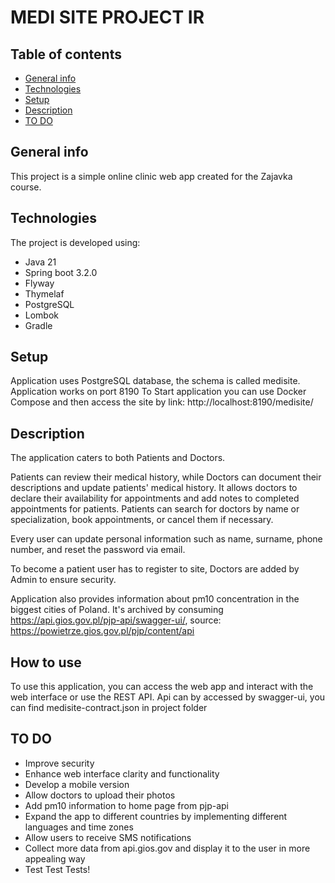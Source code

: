 # MEDI SITE PROJECT IR
## Table of contents
* [General info](#general-info)
* [Technologies](#technologies)
* [Setup](#setup)
* [Description](#Description)
* [TO DO](#TO-DO)

## General info
This project is a simple online clinic web app created for the Zajavka course.

## Technologies
The project is developed using:
* Java 21
* Spring boot 3.2.0
* Flyway
* Thymelaf
* PostgreSQL
* Lombok
* Gradle

## Setup
Application uses PostgreSQL database, the schema is called medisite. Application works on port 8190
To Start application you can use Docker Compose and then access the site by link: http://localhost:8190/medisite/

## Description
The application caters to both Patients and Doctors.

Patients can review their medical history, while Doctors can document their descriptions and
update patients' medical history. It allows doctors to declare their availability for appointments and
add notes to completed appointments for patients. Patients can search for doctors by name or specialization,
book appointments, or cancel them if necessary.

Every user can update personal information such as name, surname, phone number, and reset the password via email.

To become a patient user has to register to site, Doctors are added by Admin to ensure security.

Application also provides information about pm10 concentration in the biggest cities of Poland.
It's archived by consuming https://api.gios.gov.pl/pjp-api/swagger-ui/, source: https://powietrze.gios.gov.pl/pjp/content/api


## How to use
To use this application, you can access the web app and interact with the web interface or use the REST API.
Api can by accessed by swagger-ui, you can find medisite-contract.json in project folder


## TO DO
* Improve security
* Enhance web interface clarity and functionality
* Develop a mobile version
* Allow doctors to upload their photos
* Add pm10 information to home page from pjp-api
* Expand the app to different countries by implementing different languages and time zones
* Allow users to receive SMS notifications
* Collect more data from api.gios.gov and display it to the user in more appealing way 
* Test Test Tests!